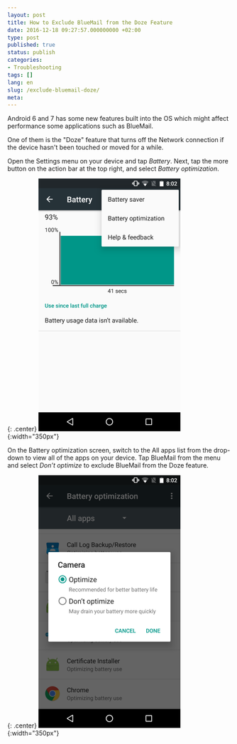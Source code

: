 ```yaml
---
layout: post
title: How to Exclude BlueMail from the Doze Feature
date: 2016-12-18 09:27:57.000000000 +02:00
type: post
published: true
status: publish
categories:
- Troubleshooting
tags: []
lang: en
slug: /exclude-bluemail-doze/
meta:
---
```


Android 6 and 7 has some new features built into the OS which might affect performance some applications such as BlueMail.

One of them is the "Doze" feature that turns off the Network connection if the device hasn't been touched or moved for a while.

Open the Settings menu on your device and tap *Battery*. Next, tap the more button on the action bar at the top right, and select *Battery optimization*.

{: .center}
![BlueMail Doze](/assets/BlueMail-Doze.png){:width="350px"}

On the Battery optimization screen, switch to the All apps list from the drop-down to view all of the apps on your device. Tap BlueMail from the menu and select *Don’t optimize* to exclude BlueMail from the Doze feature.

{: .center}
![BlueMail Doze Exclude](/assets/BlueMail-Doze-Exclude.png){:width="350px"}